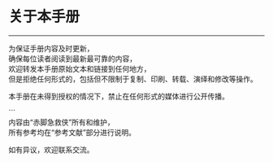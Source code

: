 # 关于本手册

---

为保证手册内容及时更新，  
确保每位读者阅读到最新最可靠的内容，  
欢迎转发本手册原始文本和链接到任何地方，  
但是拒绝任何形式的，包括但不限制于复制、印刷、转载、演绎和修改等操作。

本手册在未得到授权的情况下，禁止在任何形式的媒体进行公开传播。

  
\`\`\`  
内容由“赤脚急救侠”所有和维护，  
所有参考均在“参考文献”部分进行说明。

如有异议，欢迎联系交流。

